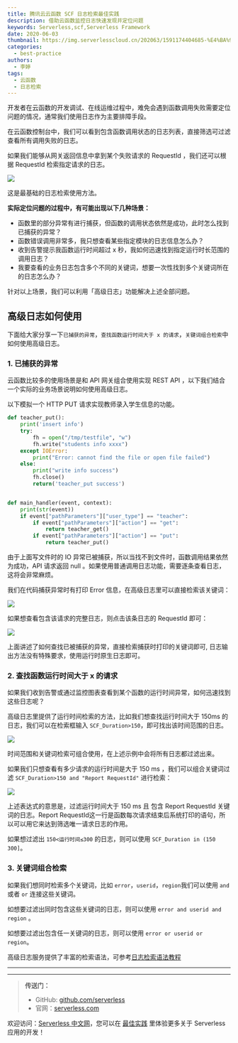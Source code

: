 ```yaml
---
title: 腾讯云云函数 SCF 日志检索最佳实践
description: 借助云函数监控日志快速发现并定位问题
keywords: Serverless,scf,Serverless Framework
date: 2020-06-03
thumbnail: https://img.serverlesscloud.cn/202063/1591174404685-%E4%BA%91%E5%87%BD%E6%95%B0%E6%97%A5%E5%BF%97%E6%A3%80%E7%B4%A2.jpg
categories:
  - best-practice
authors:
  - 李婷
tags:
  - 云函数
  - 日志检索
---
```


开发者在云函数的开发调试、在线运维过程中，难免会遇到函数调用失败需要定位问题的情况，通常我们使用日志作为主要排障手段。

在云函数控制台中，我们可以看到包含函数调用状态的日志列表，直接筛选可过滤查看所有调用失败的日志。

如果我们能够从网关返回信息中拿到某个失败请求的 RequestId ，我们还可以根据 RequestId 检索指定请求的日志。

![](https://img.serverlesscloud.cn/202063/1591168127983-6.jpg)

这是最基础的日志检索使用方法。

**实际定位问题的过程中，有可能出现以下几种场景：**

- 函数里的部分异常有进行捕获，但函数的调用状态依然是成功，此时怎么找到已捕获的异常？
- 函数错误调用非常多，我只想查看某些指定模块的日志信息怎么办？
- 收到告警提示我函数运行时间超过 x 秒，我如何迅速找到指定运行时长范围的调用日志？
- 我要查看的业务日志包含多个不同的关键词，想要一次性找到多个关键词所在的日志怎么办？

针对以上场景，我们可以利用「高级日志」功能解决上述全部问题。


## 高级日志如何使用

下面给大家分享一下`已捕获的异常`，`查找函数运行时间大于 x 的请求`，`关键词组合检索`中如何使用高级日志。

### 1. 已捕获的异常

云函数比较多的使用场景是和 API 网关组合使用实现 REST API ，以下我们结合一个实际的业务场景说明如何使用高级日志。

以下模拟一个 HTTP PUT 请求实现教师录入学生信息的功能。

```python
def teacher_put():
    print('insert info')
    try:
        fh = open("/tmp/testfile", "w")
        fh.write("students info xxxx")
    except IOError:
        print("Error: cannot find the file or open file failed")
    else:
        print("write info success")
        fh.close()
        return('teacher_put success')


def main_handler(event, context):
    print(str(event))
    if event["pathParameters"]["user_type"] == "teacher":
        if event["pathParameters"]["action"] == "get":
            return teacher_get()
        if event["pathParameters"]["action"] == "put":
            return teacher_put()
```

由于上面写文件时的 IO 异常已被捕获，所以当找不到文件时，函数调用结果依然为成功，API 请求返回 null 。如果使用普通调用日志功能，需要逐条查看日志，这将会非常麻烦。

我们在代码捕获异常时有打印 Error 信息，在高级日志里可以直接检索该关键词：

![](https://img.serverlesscloud.cn/202063/1591168216248-2.png)

如果想查看包含该请求的完整日志，则点击该条日志的 RequestId 即可：

![](https://img.serverlesscloud.cn/202063/1591168129971-6.jpg)

上面讲述了如何查找已被捕获的异常，直接检索捕获时打印的关键词即可, 日志输出方法没有特殊要求，使用运行时原生日志即可。

### 2. 查找函数运行时间大于 x 的请求

如果我们收到告警或通过监控图表查看到某个函数的运行时间异常，如何迅速找到这些日志呢？

高级日志里提供了运行时间检索的方法，比如我们想查找运行时间大于 150ms 的日志，我们可以在检索框输入 `SCF_Duration>150`，即可找出该时间范围的日志。

![](https://img.serverlesscloud.cn/202063/1591168129314-6.jpg)

时间范围和关键词检索可组合使用，在上述示例中会将所有日志都过滤出来。

如果我们只想查看有多少请求的运行时间是大于 150 ms ，我们可以组合关键词过滤 `SCF_Duration>150 and "Report RequestId"` 进行检索：

![](https://img.serverlesscloud.cn/202063/1591168128785-6.jpg)

上述表达式的意思是，过滤运行时间大于 150 ms 且 包含 Report RequestId 关键词的日志。Report RequestId这一行是函数每次请求结束后系统打印的语句，所以可以用它来达到筛选唯一请求日志的作用。

如果想过滤出 `150<运行时间≤300` 的日志，则可以使用 `SCF_Duration in (150 300]`。

### 3. 关键词组合检索

如果我们想同时检索多个关键词，比如 `error`，`userid`，`region`我们可以使用 `and` 或者 `or` 连接这些关键词。

如想要过滤出同时包含这些关键词的日志，则可以使用 `error and userid and region` 。

如想要过滤出包含任一关键词的日志，则可以使用 `error or userid or region`。

高级日志服务提供了丰富的检索语法，可参考[日志检索语法教程](https://cloud.tencent.com/document/product/583/40964)



---
<div id='scf-deploy-iframe-or-md'></div>

---

> **传送门：**
> - GitHub: [github.com/serverless](https://github.com/serverless/serverless/blob/master/README_CN.md)
> - 官网：[serverless.com](https://serverless.com/)

欢迎访问：[Serverless 中文网](https://serverlesscloud.cn/)，您可以在 [最佳实践](https://serverlesscloud.cn/best-practice) 里体验更多关于 Serverless 应用的开发！
